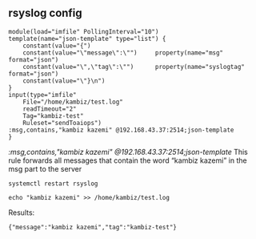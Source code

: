 ## rsyslog config
```
module(load="imfile" PollingInterval="10")
template(name="json-template" type="list") {
    constant(value="{")
    constant(value="\"message\":\"")     property(name="msg" format="json")
    constant(value="\",\"tag\":\"")      property(name="syslogtag" format="json")
    constant(value="\"}\n")
}
input(type="imfile"
    File="/home/kambiz/test.log"
    readTimeout="2"
    Tag="kambiz-test"
    Ruleset="sendToaiops")
:msg,contains,"kambiz kazemi" @192.168.43.37:2514;json-template
}
```
*:msg,contains,"kambiz kazemi" @192.168.43.37:2514;json-template*
This rule forwards all messages that contain the word “kambiz kazemi” in the msg part to the server
```
systemctl restart rsyslog
```
```
echo "kambiz kazemi" >> /home/kambiz/test.log
```
Results:
```
{"message":"kambiz kazemi","tag":"kambiz-test"}
```
